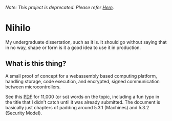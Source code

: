 *Note: This project is deprecated. Please refer [Here](https://github.com/Threadnaught/Nihilo).*

# Nihilo
My undergraduate dissertation, such as it is. It should go without saying that in no way, shape or form is it a good idea to use it in production.

## What is this thing?
A small proof of concept for a webassembly based computing platform, handling storage, code execution, and encrypted, signed communication between microcontrollers. 

See this [PDF](/diss/diss.pdf) for 11,000 (or so) words on the topic, including a fun typo in the title that I didn't catch until it was already submitted. The document is basically just chapters of padding around 5.3.1 (Machines) and 5.3.2 (Security Model).
